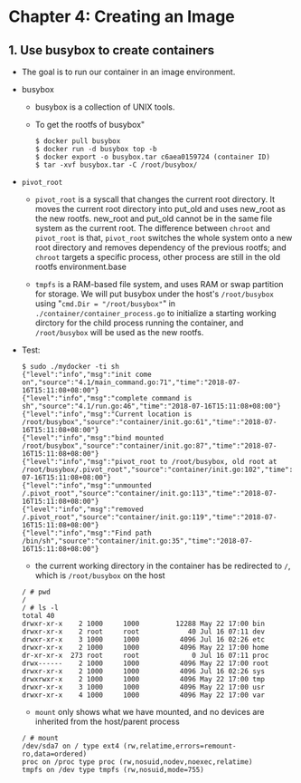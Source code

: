 # Chapter 4: Creating an Image

## 1. Use busybox to create containers

* The goal is to run our container in an image environment.

* busybox

    * busybox is a collection of UNIX tools.

    * To get the rootfs of busybox"

        ```console
        $ docker pull busybox
        $ docker run -d busybox top -b
        $ docker export -o busybox.tar c6aea0159724 (container ID)
        $ tar -xvf busybox.tar -C /root/busybox/
        ```

* ```pivot_root```

    * ```pivot_root``` is a syscall that changes the current root directory. It moves the current root directory into put_old and uses new_root as the new rootfs. new_root and put_old cannot be in the same file system as the current root. The difference between ```chroot``` and ```pivot_root``` is that, ```pivot_root``` switches the whole system onto a new root directory and removes dependency of the previous rootfs; and ```chroot``` targets a specific process, other process are still in the old rootfs environment.base

    * ```tmpfs``` is a RAM-based file system, and uses RAM or swap partition for storage. We will put busybox under the host's ```/root/busybox``` using "```cmd.Dir = "/root/busybox"```" in ```./container/container_process.go``` to initialize a starting working dirctory for the child process running the container, and ```/root/busybox``` will be used as the new rootfs.

* Test:

    ```console
    $ sudo ./mydocker -ti sh
    {"level":"info","msg":"init come on","source":"4.1/main_command.go:71","time":"2018-07-16T15:11:08+08:00"}
    {"level":"info","msg":"complete command is sh","source":"4.1/run.go:46","time":"2018-07-16T15:11:08+08:00"}
    {"level":"info","msg":"Current location is /root/busybox","source":"container/init.go:61","time":"2018-07-16T15:11:08+08:00"}
    {"level":"info","msg":"bind mounted /root/busybox","source":"container/init.go:87","time":"2018-07-16T15:11:08+08:00"}
    {"level":"info","msg":"pivot_root to /root/busybox, old root at /root/busybox/.pivot_root","source":"container/init.go:102","time":"2018-07-16T15:11:08+08:00"}
    {"level":"info","msg":"unmounted /.pivot_root","source":"container/init.go:113","time":"2018-07-16T15:11:08+08:00"}
    {"level":"info","msg":"removed /.pivot_root","source":"container/init.go:119","time":"2018-07-16T15:11:08+08:00"}
    {"level":"info","msg":"Find path /bin/sh","source":"container/init.go:35","time":"2018-07-16T15:11:08+08:00"}
    ```

    * the current working directory in the container has be redirected to ```/```, which is ```/root/busybox``` on the host

    ```console
    / # pwd
    /
    / # ls -l
    total 40
    drwxr-xr-x    2 1000     1000         12288 May 22 17:00 bin
    drwxr-xr-x    2 root     root            40 Jul 16 07:11 dev
    drwxr-xr-x    3 1000     1000          4096 Jul 16 02:26 etc
    drwxr-xr-x    2 1000     1000          4096 May 22 17:00 home
    dr-xr-xr-x  273 root     root             0 Jul 16 07:11 proc
    drwx------    2 1000     1000          4096 May 22 17:00 root
    drwxr-xr-x    2 1000     1000          4096 Jul 16 02:26 sys
    drwxrwxr-x    2 1000     1000          4096 May 22 17:00 tmp
    drwxr-xr-x    3 1000     1000          4096 May 22 17:00 usr
    drwxr-xr-x    4 1000     1000          4096 May 22 17:00 var
    ```

    * ```mount``` only shows what we have mounted, and no devices are inherited from the host/parent process
    ```console
    / # mount
    /dev/sda7 on / type ext4 (rw,relatime,errors=remount-ro,data=ordered)
    proc on /proc type proc (rw,nosuid,nodev,noexec,relatime)
    tmpfs on /dev type tmpfs (rw,nosuid,mode=755)
    ```